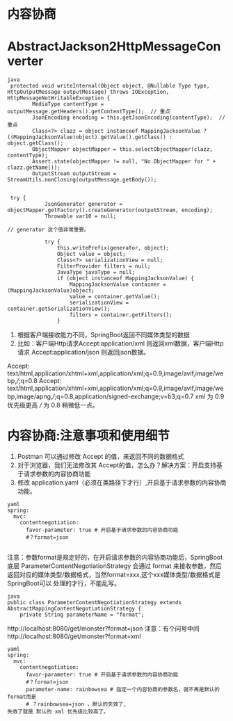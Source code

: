 # 内容协商


# AbstractJackson2HttpMessageConverter 
```
java
 protected void writeInternal(Object object, @Nullable Type type, HttpOutputMessage outputMessage) throws IOException, HttpMessageNotWritableException {
        MediaType contentType = outputMessage.getHeaders().getContentType();  // 重点
        JsonEncoding encoding = this.getJsonEncoding(contentType);  // 重点
        Class<?> clazz = object instanceof MappingJacksonValue ? ((MappingJacksonValue)object).getValue().getClass() : object.getClass();
        ObjectMapper objectMapper = this.selectObjectMapper(clazz, contentType);
        Assert.state(objectMapper != null, "No ObjectMapper for " + clazz.getName());
        OutputStream outputStream = StreamUtils.nonClosing(outputMessage.getBody());


 try {
            JsonGenerator generator = objectMapper.getFactory().createGenerator(outputStream, encoding);
            Throwable var10 = null;

// generator 这个值非常重要。

            try {
                this.writePrefix(generator, object);
                Object value = object;
                Class<?> serializationView = null;
                FilterProvider filters = null;
                JavaType javaType = null;
                if (object instanceof MappingJacksonValue) {
                    MappingJacksonValue container = (MappingJacksonValue)object;
                    value = container.getValue();
                    serializationView = container.getSerializationView();
                    filters = container.getFilters();
                }
```



1. 根据客户端接收能力不同，SpringBoot返回不同媒体类型的数据
2. 比如：客户端Http请求Accept:application/xml 则返回xml数据，客户端Http请求 Accept:application/json
则返回json数据。


Accept: text/html,application/xhtml+xml,application/xml;q=0.9,image/avif,image/webp,*/*;q=0.8
Accept: text/html,application/xhtml+xml,application/xml;q=0.9,image/avif,image/webp,image/apng,*/*;q=0.8,application/signed-exchange;v=b3;q=0.7
xml 为 0.9 优先级更高
*/* 为 0.8 稍微低一点。

# 内容协商:注意事项和使用细节
1. Postman 可以通过修改 Accept 的值，来返回不同的数据格式
2. 对于浏览器，我们无法修改其 Accept的值，怎么办？解决方案：开启支持基于请求参数的内容协商功能
3. 修改 application.yaml（必须在类路径下才行）,开启基于请求参数的内容协商功能。

```
yaml
spring:
  mvc:
    contentnegotiation:
      favor-parameter: true # 开启基于请求参数的内容协商功能
      #？format=json 
      
```
注意：参数format是规定好的，在开启请求参数的内容协商功能后，SpringBoot底层 ParameterContentNegotiationStrategy
会通过 format 来接收参数，然后返回对应的媒体类型/数据格式，当然format=xxx,这个xxx媒体类型/数据格式是SpringBoot可以
处理的才行，不能乱写。
```
java
public class ParameterContentNegotiationStrategy extends AbstractMappingContentNegotiationStrategy {
    private String parameterName = "format";
```
http://localhost:8080/get/monster?format=json 
注意：有个问号中间
http://localhost:8080/get/monster?format=xml


```
yaml
spring:
  mvc:
    contentnegotiation:
      favor-parameter: true # 开启基于请求参数的内容协商功能
      #？format=json
      parameter-name: rainbowsea # 指定一个内容协商的参数名，就不再是默认的 format而是
      # ？rainbowsea=json ，默认的失效了,
失效了就是 默认的 xml 优先级比较高了。
```
